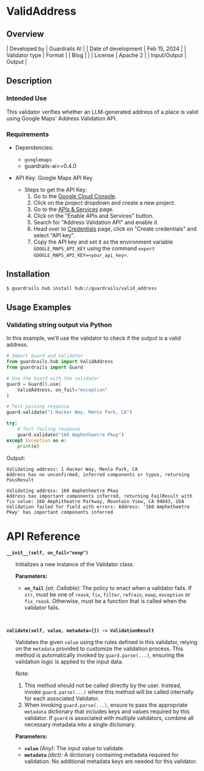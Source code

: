 # ValidAddress

## Overview

| Developed by | Guardrails AI |
| Date of development | Feb 15, 2024 |
| Validator type | Format |
| Blog |  |
| License | Apache 2 |
| Input/Output | Output |

## Description

### Intended Use
This validator verifies whether an LLM-generated address of a place is valid using Google Maps' Address Validation API.

### Requirements

* Dependencies: 
    - `googlemaps`
    - guardrails-ai>=0.4.0

* API Key: Google Maps API Key
    * Steps to get the API Key:
        1. Go to the [Google Cloud Console](https://console.cloud.google.com/).
        2. Click on the project dropdown and create a new project.
        3. Go to the [APIs & Services](https://console.cloud.google.com/apis/dashboard) page.
        4. Click on the "Enable APIs and Services" button.
        5. Search for "Address Validation API" and enable it.
        6. Head over to [Credentials](https://console.cloud.google.com/apis/credentials) page,
            click on "Create credentials" and select "API key".
        7. Copy the API key and set it as the environment variable `GOOGLE_MAPS_API_KEY` 
        using the command `export GOOGLE_MAPS_API_KEY=<your_api_key>`.

## Installation

```bash
$ guardrails hub install hub://guardrails/valid_address
```

## Usage Examples

### Validating string output via Python

In this example, we’ll use the validator to check if the output is a valid address.

```python
# Import Guard and Validator
from guardrails.hub import ValidAddress
from guardrails import Guard

# Use the Guard with the validator
guard = Guard().use(
    ValidAddress, on_fail="exception"
)

# Test passing response
guard.validate("1 Hacker Way, Menlo Park, CA")

try:
    # Test failing response
    guard.validate("160 Amphetheetre Pkwy")
except Exception as e:
    print(e)
```
Output:
```console
Validating address: 1 Hacker Way, Menlo Park, CA
Address has no unconfirmed, inferred components or typos, returning PassResult

Validating address: 160 Amphetheetre Pkwy
Address has important components inferred, returning FailResult with fix value: 160 Amphitheatre Parkway, Mountain View, CA 94043, USA
Validation failed for field with errors: Address: '160 Amphetheetre Pkwy' has important components inferred
```


# API Reference

**`__init__(self, on_fail="noop")`**
<ul>

Initializes a new instance of the Validator class.

**Parameters:**

- **`on_fail`** *(str, Callable):* The policy to enact when a validator fails. If `str`, must be one of `reask`, `fix`, `filter`, `refrain`, `noop`, `exception` or `fix_reask`. Otherwise, must be a function that is called when the validator fails.

</ul>

<br>

**`validate(self, value, metadata={}) -> ValidationResult`**

<ul>

Validates the given `value` using the rules defined in this validator, relying on the `metadata` provided to customize the validation process. This method is automatically invoked by `guard.parse(...)`, ensuring the validation logic is applied to the input data.

Note:

1. This method should not be called directly by the user. Instead, invoke `guard.parse(...)` where this method will be called internally for each associated Validator.
2. When invoking `guard.parse(...)`, ensure to pass the appropriate `metadata` dictionary that includes keys and values required by this validator. If `guard` is associated with multiple validators, combine all necessary metadata into a single dictionary.

**Parameters:**

- **`value`** *(Any):* The input value to validate.
- **`metadata`** *(dict):* A dictionary containing metadata required for validation. No additional metadata keys are needed for this validator.

</ul>
